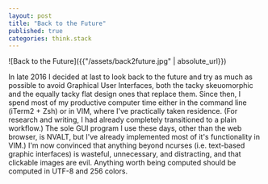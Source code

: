 ```yaml
---
layout: post
title: "Back to the Future"
published: true
categories: think.stack
---
```


![Back to the Future]({{"/assets/back2future.jpg" | absolute_url}})

In late 2016 I decided at last to look back to the future and try as much as possible to avoid Graphical User Interfaces, both the tacky skeuomorphic and the equally tacky flat design ones that replace them. Since then, I spend most of my productive computer time either in the command line (iTerm2 + Zsh) or in VIM, where I've practically taken residence. (For research and writing, I had already completely transitioned to a plain workflow.) The sole GUI program I use these days, other than the web browser, is NVALT, but I've already implemented most of it's functionality in VIM.) I'm now convinced that anything beyond ncurses (i.e. text-based graphic interfaces) is wasteful, unnecessary, and  distracting, and that clickable images are evil. Anything worth being computed should be computed in UTF-8 and 256 colors. 

